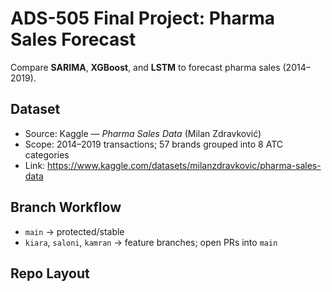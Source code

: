 # ADS-505 Final Project: Pharma Sales Forecast

Compare **SARIMA**, **XGBoost**, and **LSTM** to forecast pharma sales (2014–2019).

## Dataset
- Source: Kaggle — *Pharma Sales Data* (Milan Zdravković)
- Scope: 2014–2019 transactions; 57 brands grouped into 8 ATC categories
- Link: https://www.kaggle.com/datasets/milanzdravkovic/pharma-sales-data

## Branch Workflow
- `main` → protected/stable
- `kiara`, `saloni`, `kamran` → feature branches; open PRs into `main`

## Repo Layout

